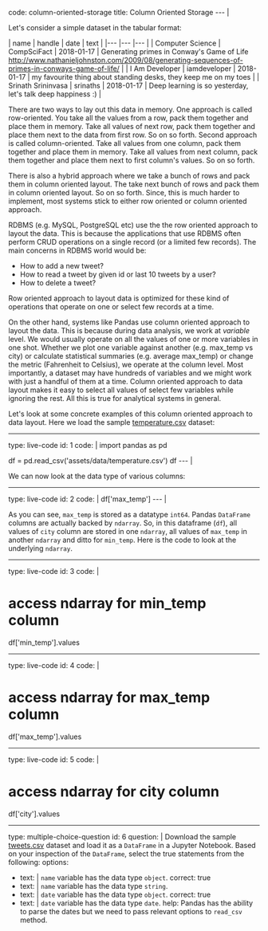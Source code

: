 code: column-oriented-storage
title: Column Oriented Storage
--- |

  Let's consider a simple dataset in the tabular format:

  | name               | handle         | date       | text |
  |--- |--- |--- |
  | Computer Science   | CompSciFact    | 2018-01-17 | Generating primes in Conway's Game of Life http://www.nathanieljohnston.com/2009/08/generating-sequences-of-primes-in-conways-game-of-life/ |
  | I Am Developer     | iamdeveloper   | 2018-01-17 | my favourite thing about standing desks, they keep me on my toes |
  | Srinath Srininvasa | srinaths       | 2018-01-17 | Deep learning is so yesterday, let's talk deep happiness :) |

  There are two ways to lay out this data in memory. One approach is called row-oriented. You take all the values from a row, pack them together and place them in memory. Take all values of next row, pack them together and place them next to the data from first row. So on so forth. Second approach is called column-oriented. Take all values from one column, pack them together and place them in memory. Take all values from next column, pack them together and place them next to first column's values. So on so forth.

  There is also a hybrid approach where we take a bunch of rows and pack them in column oriented layout. The take next bunch of rows and pack them in column oriented layout. So on so forth. Since, this is much harder to implement, most systems stick to either row oriented or column oriented approach.

  RDBMS (e.g. MySQL, PostgreSQL etc) use the the row oriented approach to layout the data. This is because the applications that use RDBMS often perform CRUD operations on a single record (or a limited few records). The main concerns in RDBMS world would be:

  * How to add a new tweet?
  * How to read a tweet by given id or last 10 tweets by a user?
  * How to delete a tweet?

  Row oriented approach to layout data is optimized for these kind of operations that operate on one or select few records at a time.

  On the other hand, systems like Pandas use column oriented approach to layout the data. This is because during data analysis, we work at _variable_ level. We would usually operate on all the values of one or more variables in one shot. Whether we plot one variable against another (e.g. max_temp vs city) or calculate statistical summaries (e.g. average max_temp) or change the metric (Fahrenheit to Celsius), we operate at the column level. Most importantly, a dataset may have hundreds of variables and we might work with just a handful of them at a time. Column oriented approach to data layout makes it easy to select all values of select few variables while ignoring the rest. All this is true for analytical systems in general.

  Let's look at some concrete examples of this column oriented approach to data layout. Here we load the sample [temperature.csv](assets/data/temperature.csv) dataset:

---
type: live-code
id: 1
code: |
  import pandas as pd

  df = pd.read_csv('assets/data/temperature.csv')
  df
--- |

  We can now look at the data type of various columns:

---
type: live-code
id: 2
code: |
  df['max_temp']
--- |

  As you can see, `max_temp` is stored as a datatype `int64`. Pandas `DataFrame` columns are actually backed by `ndarray`. So, in this dataframe (`df`), all values of `city` column are stored in one `ndarray`, all values of `max_temp` in another `ndarray` and ditto for `min_temp`. Here is the code to look at the underlying `ndarray`.

---
type: live-code
id: 3
code: |
  # access ndarray for min_temp column
  df['min_temp'].values

---
type: live-code
id: 4
code: |
  # access ndarray for max_temp column
  df['max_temp'].values

---
type: live-code
id: 5
code: |
  # access ndarray for city column
  df['city'].values

---
type: multiple-choice-question
id: 6
question: |
  Download the sample [tweets.csv](assets/data/tweets.csv) dataset and load it as a `DataFrame` in a Jupyter Notebook. Based on your inspection of the `DataFrame`, select the true statements from the following:
options:
  - text: |
      `name` variable has the data type `object`.
    correct: true
  - text: |
      `name` variable has the data type `string`.
  - text: |
      `date` variable has the data type `object`.
    correct: true
  - text: |
      `date` variable has the data type `date`.
    help: Pandas has the ability to parse the dates but we need to pass relevant options to `read_csv` method.
